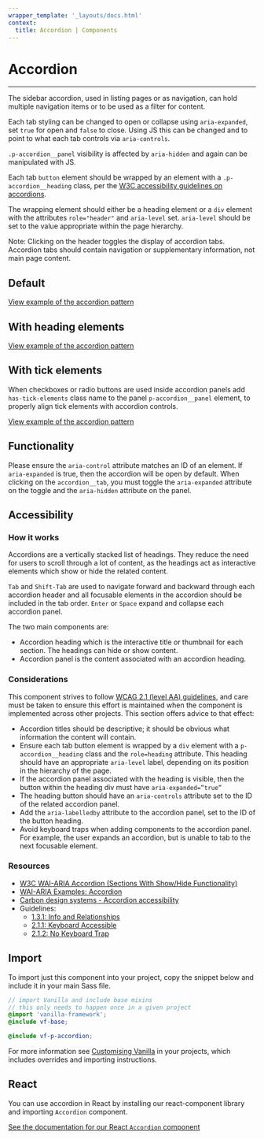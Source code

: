 ```yaml
---
wrapper_template: '_layouts/docs.html'
context:
  title: Accordion | Components
---
```


# Accordion

<hr>

The sidebar accordion, used in listing pages or as navigation, can hold multiple navigation items or to be used as a filter for content.

Each tab styling can be changed to open or collapse using `aria-expanded`, set `true` for open and `false` to close. Using JS this can be changed and to point to what each tab controls via `aria-controls`.

`.p-accordion__panel` visibility is affected by `aria-hidden` and again can be manipulated with JS.

Each tab `button` element should be wrapped by an element with a `.p-accordion__heading` class, per the [W3C accessibility guidelines on accordions](https://www.w3.org/TR/wai-aria-practices/#wai-aria-roles-states-and-properties).

The wrapping element should either be a heading element or a `div` element with the attributes `role="header"` and `aria-level` set. `aria-level` should be set to the value appropriate within the page hierarchy.

<div class="p-notification--information">
  <p class="p-notification__content">
    <span class="p-notification__title">Note:</span>
    <span class="p-notification__message">Clicking on the header toggles the display of accordion tabs. Accordion tabs should contain navigation or supplementary information, not main page content.</span>
  </p>
</div>

## Default

<div class="embedded-example"><a href="/docs/examples/patterns/accordion/default/" class="js-example">
View example of the accordion pattern
</a></div>

## With heading elements

<div class="embedded-example"><a href="/docs/examples/patterns/accordion/headings/" class="js-example">
View example of the accordion pattern
</a></div>

## With tick elements

When checkboxes or radio buttons are used inside accordion panels add `has-tick-elements` class name to the panel `p-accordion__panel` element, to properly align tick elements with accordion controls.

<div class="embedded-example"><a href="/docs/examples/patterns/accordion/tick-elements/" class="js-example">
View example of the accordion pattern
</a></div>

## Functionality

Please ensure the `aria-control` attribute matches an ID of an element. If `aria-expanded` is true, then the accordion will be open by default. When clicking on the `accordion__tab`, you must toggle the `aria-expanded` attribute on the toggle and the `aria-hidden` attribute on the panel.

## Accessibility

### How it works

Accordions are a vertically stacked list of headings. They reduce the need for users to scroll through a lot of content, as the headings act as interactive elements which show or hide the related content.

`Tab` and `Shift-Tab` are used to navigate forward and backward through each accordion header and all focusable elements in the accordion should be included in the tab order. `Enter` or `Space` expand and collapse each accordion panel.

The two main components are:

- Accordion heading which is the interactive title or thumbnail for each section. The headings can hide or show content.
- Accordion panel is the content associated with an accordion heading.

### Considerations

This component strives to follow [WCAG 2.1 (level AA) guidelines](https://www.w3.org/TR/WCAG21/), and care must be taken to ensure this effort is maintained when the component is implemented across other projects. This section offers advice to that effect:

- Accordion titles should be descriptive; it should be obvious what information the content will contain.
- Ensure each tab button element is wrapped by a `div` element with a `p-accordion__heading` class and the `role=heading` attribute. This heading should have an appropriate `aria-level` label, depending on its position in the hierarchy of the page.
- If the accordion panel associated with the heading is visible, then the button within the heading div must have `aria-expanded=”true”`
- The heading button should have an `aria-controls` attribute set to the ID of the related accordion panel.
- Add the `aria-labelledby` attribute to the accordion panel, set to the ID of the button heading.
- Avoid keyboard traps when adding components to the accordion panel. For example, the user expands an accordion, but is unable to tab to the next focusable element.

### Resources

- [W3C WAI-ARIA Accordion (Sections With Show/Hide Functionality)](https://www.w3.org/TR/wai-aria-practices-1.1/#accordion)
- [WAI-ARIA Examples: Accordion](https://www.w3.org/TR/wai-aria-practices-1.1/examples/accordion/accordion.html)
- [Carbon design systems - Accordion accessibility](https://carbondesignsystem.com/components/accordion/accessibility)
- Guidelines:
  - [1.3.1: Info and Relationships](https://www.w3.org/TR/WCAG21/#info-and-relationships)
  - [2.1.1: Keyboard Accessible](https://www.w3.org/TR/WCAG21/#keyboard)
  - [2.1.2: No Keyboard Trap](https://www.w3.org/TR/WCAG21/#no-keyboard-trap)

## Import

To import just this component into your project, copy the snippet below and include it in your main Sass file.

```scss
// import Vanilla and include base mixins
// this only needs to happen once in a given project
@import 'vanilla-framework';
@include vf-base;

@include vf-p-accordion;
```

For more information see [Customising Vanilla](/docs/customising-vanilla/) in your projects, which includes overrides and importing instructions.

## React

You can use accordion in React by installing our react-component library and importing `Accordion` component.

[See the documentation for our React `Accordion` component](https://canonical-web-and-design.github.io/react-components/?path=/docs/accordion--default-story#accordion)

